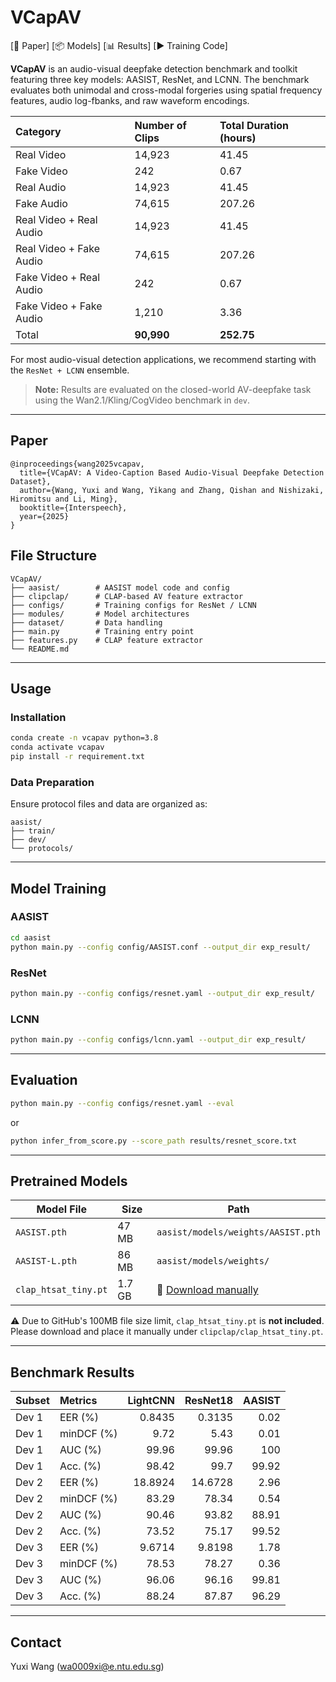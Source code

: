 # VCapAV

[📄 Paper] [📦 Models] [📊 Results] [▶ Training Code]

**VCapAV** is an audio-visual deepfake detection benchmark and toolkit featuring three key models: AASIST, ResNet, and LCNN. The benchmark evaluates both unimodal and cross-modal forgeries using spatial frequency features, audio log-fbanks, and raw waveform encodings.

| Category                | Number of Clips   | Total Duration (hours)   |
|:------------------------|:------------------|:-------------------------|
| Real Video              | 14,923            | 41.45                    |
| Fake Video              | 242               | 0.67                     |
| Real Audio              | 14,923            | 41.45                    |
| Fake Audio              | 74,615            | 207.26                   |
| Real Video + Real Audio | 14,923            | 41.45                    |
| Real Video + Fake Audio | 74,615            | 207.26                   |
| Fake Video + Real Audio | 242               | 0.67                     |
| Fake Video + Fake Audio | 1,210             | 3.36                     |
| Total                   | **90,990**        | **252.75**               |


For most audio-visual detection applications, we recommend starting with the `ResNet + LCNN` ensemble.

> **Note:** Results are evaluated on the closed-world AV-deepfake task using the Wan2.1/Kling/CogVideo benchmark in `dev`.

---

## Paper

```
@inproceedings{wang2025vcapav,
  title={VCapAV: A Video-Caption Based Audio-Visual Deepfake Detection Dataset},
  author={Wang, Yuxi and Wang, Yikang and Zhang, Qishan and Nishizaki, Hiromitsu and Li, Ming},
  booktitle={Interspeech},
  year={2025}
}
```

## File Structure

```
VCapAV/
├── aasist/        # AASIST model code and config
├── clipclap/      # CLAP-based AV feature extractor
├── configs/       # Training configs for ResNet / LCNN
├── modules/       # Model architectures
├── dataset/       # Data handling
├── main.py        # Training entry point
├── features.py    # CLAP feature extractor
└── README.md
```

---

## Usage

### Installation

```bash
conda create -n vcapav python=3.8
conda activate vcapav
pip install -r requirement.txt
```

### Data Preparation

Ensure protocol files and data are organized as:

```
aasist/
├── train/
├── dev/
└── protocols/
```
---

## Model Training

### AASIST

```bash
cd aasist
python main.py --config config/AASIST.conf --output_dir exp_result/
```

### ResNet

```bash
python main.py --config configs/resnet.yaml --output_dir exp_result/
```

### LCNN

```bash
python main.py --config configs/lcnn.yaml --output_dir exp_result/
```

---

## Evaluation

```bash
python main.py --config configs/resnet.yaml --eval
```

or

```bash
python infer_from_score.py --score_path results/resnet_score.txt
```

---

## Pretrained Models

| Model File                | Size   | Path                                |
|--------------------------|--------|-------------------------------------|
| `AASIST.pth`             | 47 MB  | `aasist/models/weights/AASIST.pth` |
| `AASIST-L.pth`           | 86 MB  | `aasist/models/weights/`           |
| `clap_htsat_tiny.pt`     | 1.7 GB | 🔗 [Download manually](#)           |

⚠️ Due to GitHub's 100MB file size limit, `clap_htsat_tiny.pt` is **not included**.  
Please download and place it manually under `clipclap/clap_htsat_tiny.pt`.

---

## Benchmark Results

| Subset   | Metrics    |   LightCNN |   ResNet18 |   AASIST |
|:---------|:-----------|-----------:|-----------:|---------:|
| Dev 1    | EER (%)    |     0.8435 |     0.3135 |     0.02 |
| Dev 1    | minDCF (%) |     9.72   |     5.43   |     0.01 |
| Dev 1    | AUC (%)    |    99.96   |    99.96   |   100    |
| Dev 1    | Acc. (%)   |    98.42   |    99.7    |    99.92 |
| Dev 2    | EER (%)    |    18.8924 |    14.6728 |     2.96 |
| Dev 2    | minDCF (%) |    83.29   |    78.34   |     0.54 |
| Dev 2    | AUC (%)    |    90.46   |    93.82   |    88.91 |
| Dev 2    | Acc. (%)   |    73.52   |    75.17   |    99.52 |
| Dev 3    | EER (%)    |     9.6714 |     9.8198 |     1.78 |
| Dev 3    | minDCF (%) |    78.53   |    78.27   |     0.36 |
| Dev 3    | AUC (%)    |    96.06   |    96.16   |    99.81 |
| Dev 3    | Acc. (%)   |    88.24   |    87.87   |    96.29 |

---

## Contact

Yuxi Wang (wa0009xi@e.ntu.edu.sg)
